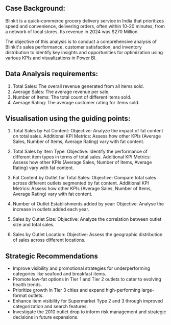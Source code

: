 ## **Case Background:** 
Blinkit is a quick-commerce grocery delivery service in India that prioritizes speed and convenience, delivering orders, often within 10-20 minutes, from a network of local stores. Its revenue in 2024 was $270 Million.  

The objective of this analysis is to conduct a comprehensive analysis of Blinkit's sales performance, customer satisfaction, and inventory distribution to identify key insights and opportunities for optimization using various KPIs and visualizations in Power BI.

## **Data Analysis requirements:** 
1. Total Sales: The overall revenue generated from all items sold.
2. Average Sales: The average revenue per sale.
3. Number of Items: The total count of different items sold.
4. Average Rating: The average customer rating for items sold. 

## **Visualisation using the guiding points:** 
1. Total Sales by Fat Content:
	Objective: Analyze the impact of fat content on total sales.
	Additional KPI Metrics: Assess how other KPIs (Average Sales, Number of Items, Average Rating) vary with fat content.
	
2. Total Sales by Item Type:
	Objective: Identify the performance of different item types in terms of total sales.
	Additional KPI Metrics: Assess how other KPIs (Average Sales, Number of Items, Average Rating) vary with fat content.
	
3. Fat Content by Outlet for Total Sales:
	Objective: Compare total sales across different outlets segmented by fat content.
	Additional KPI Metrics: Assess how other KPIs (Average Sales, Number of Items, Average Rating) vary with fat content.
	
4. Number of Outlet Establishments added by year:
	Objective: Analyse the increase in outlets added each year.
	
5. Sales by Outlet Size:
	Objective: Analyze the correlation between outlet size and total sales.
	
6. Sales by Outlet Location:
	Objective: Assess the geographic distribution of sales across different locations.
	

## **Strategic Recommendations**
- Improve visibility and promotional strategies for underperforming categories like seafood and breakfast items.
- Promote low-fat options in Tier 1 and Tier 2 outlets to cater to evolving health trends.
- Prioritize growth in Tier 3 cities and expand high-performing large-format outlets.
- Enhance item visibility for Supermarket Type 2 and 3 through improved categorization and search features.
- Investigate the 2010 outlet drop to inform risk management and strategic decisions in future expansions.

